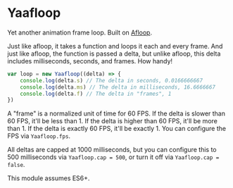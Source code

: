 # Yaafloop #

Yet another animation frame loop. Built on [Afloop](https://github.com/ehgoodenough/afloop).

Just like afloop, it takes a function and loops it each and every frame. And just like afloop, the function is passed a delta, but unlike afloop, this delta includes milliseconds, seconds, and frames. How handy!

```js
var loop = new Yaafloop((delta) => {
    console.log(delta.s) // The delta in seconds, 0.0166666667
    console.log(delta.ms) // The delta in milliseconds, 16.6666667
    console.log(delta.f) // The delta in "frames", 1
})
```

A "frame" is a normalized unit of time for 60 FPS. If the delta is slower than 60 FPS, it'll be less than 1. If the delta is higher than 60 FPS, it'll be more than 1. If the delta is exactly 60 FPS, it'll be exactly 1. You can configure the FPS via `Yaafloop.fps`.

All deltas are capped at 1000 milliseconds, but you can configure this to 500 milliseconds via `Yaafloop.cap = 500`, or turn it off via `Yaafloop.cap = false`.

This module assumes ES6+.
